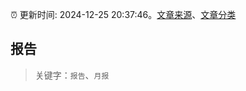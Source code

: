 :alarm_clock: 更新时间: 2024-12-25 20:37:46。[文章来源](/README.md)、[文章分类](/TAGS.md)

## 报告


> 关键字：`报告`、`月报`



